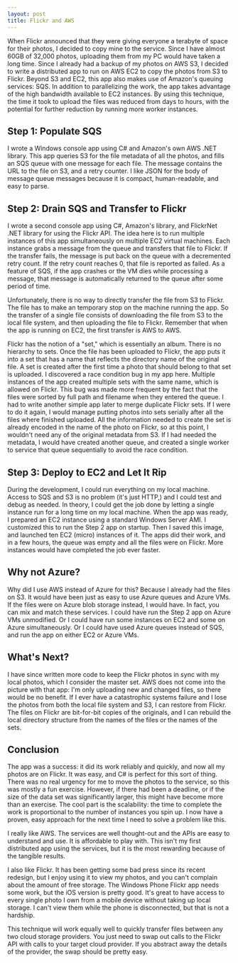 ```yaml
---
layout: post
title: Flickr and AWS
---
```


When Flickr announced that they were giving everyone a terabyte of space for their photos, I decided to copy mine to the service.
Since I have almost 60GB of 32,000 photos, uploading them from my PC would have taken a long time.
Since I already had a backup of my photos on AWS S3, I decided to write a distributed app to run on AWS EC2 to copy the photos from S3 to Flickr.
Beyond S3 and EC2, this app also makes use of Amazon's queuing services: SQS.
In addition to parallelizing the work, the app takes advantage of the high bandwidth available to EC2 instances.
By using this technique, the time it took to upload the files was reduced from days to hours, with the potential for further reduction by running more worker instances.

## Step 1: Populate SQS

I wrote a Windows console app using C# and Amazon's own AWS .NET library.
This app queries S3 for the file metadata of all the photos, and fills an SQS queue with one message for each file.
The message contains the URL to the file on S3, and a retry counter.
I like JSON for the body of message queue messages because it is compact, human-readable, and easy to parse.

## Step 2: Drain SQS and Transfer to Flickr

I wrote a second console app using C#, Amazon's library, and FlickrNet .NET library for using the Flickr API.
The idea here is to run multiple instances of this app simultaneously on multiple EC2 virtual machines.
Each instance grabs a message from the queue and transfers that file to Flickr.
If the transfer fails, the message is put back on the queue with a decremented retry count.
If the retry count reaches 0, that file is reported as failed.
As a feature of SQS, if the app crashes or the VM dies while processing a message, that message is automatically returned to the queue after some period of time.

Unfortunately, there is no way to directly transfer the file from S3 to Flickr.
The file has to make an temporary stop on the machine running the app.
So the transfer of a single file consists of downloading the file from S3 to the local file system, and then uploading the file to Flickr.
Remember that when the app is running on EC2, the first transfer is AWS to AWS.

Flickr has the notion of a "set," which is essentially an album.
There is no hierarchy to sets.
Once the file has been uploaded to Flickr, the app puts it into a set that has a name that reflects the directory name of the original file.
A set is created after the first time a photo that should belong to that set is uploaded.
I discovered a race condition bug in my app here.
Multiple instances of the app created multiple sets with the same name, which is allowed on Flickr.
This bug was made more frequent by the fact that the files were sorted by full path and filename when they entered the queue.
I had to write another simple app later to merge duplicate Flickr sets.
If I were to do it again, I would manage putting photos into sets serially after all the files where finished uploaded.
All the information needed to create the set is already encoded in the name of the photo on Flickr, so at this point, I wouldn't need any of the original metadata from S3.
If I had needed the metadata, I would have created another queue, and created a single worker to service that queue sequentially to avoid the race condition.

## Step 3: Deploy to EC2 and Let It Rip

During the development, I could run everything on my local machine.
Access to SQS and S3 is no problem (it's just HTTP,) and I could test and debug as needed.
In theory, I could get the job done by letting a single instance run for a long time on my local machine.
When the app was ready, I prepared an EC2 instance using a standard Windows Server AMI.
I customized this to run the Step 2 app on startup.
Then I saved this image, and launched ten EC2 (micro) instances of it.
The apps did their work, and in a few hours, the queue was empty and all the files were on Flickr.
More instances would have completed the job ever faster.

## Why not Azure?

Why did I use AWS instead of Azure for this?
Because I already had the files on S3.
It would have been just as easy to use Azure queues and Azure VMs.
If the files were on Azure blob storage instead, I would have.
In fact, you can mix and match these services.
I could have run the Step 2 app on Azure VMs unmodified.
Or I could have run some instances on EC2 and some on Azure simultaneously.
Or I could have used Azure queues instead of SQS, and run the app on either EC2 or Azure VMs.

## What's Next?

I have since written more code to keep the Flickr photos in sync with my local photos, which I consider the master set.
AWS does not come into the picture with that app: I'm only uploading new and changed files, so there would be no benefit.
If I ever have a catastrophic systems failure and I lose the photos from both the local file system and S3, I can restore from Flickr.
The files on Flickr are bit-for-bit copies of the originals, and I can rebuild the local directory structure from the names of the files or the names of the sets.

## Conclusion

The app was a success: it did its work reliably and quickly, and now all my photos are on Flickr.
It was easy, and C# is perfect for this sort of thing.
There was no real urgency for me to move the photos to the service, so this was mostly a fun exercise.
However, if there had been a deadline, or if the size of the data set was significantly larger, this might have become more than an exercise.
The cool part is the scalability: the time to complete the work is proportional to the number of instances you spin up.
I now have a proven, easy approach for the next time I need to solve a problem like this.

I really like AWS.
The services are well thought-out and the APIs are easy to understand and use.
It is affordable to play with.
This isn't my first distributed app using the services, but it is the most rewarding because of the tangible results.

I also like Flickr.
It has been getting some bad press since its recent redesign, but I enjoy using it to view my photos, and you can't complain about the amount of free storage.
The Windows Phone Flickr app needs some work, but the iOS version is pretty good.
It's great to have access to every single photo I own from a mobile device without taking up local storage.
I can't view them while the phone is disconnected, but that is not a hardship.

This technique will work equally well to quickly transfer files between any two cloud storage providers.
You just need to swap out calls to the Flickr API with calls to your target cloud provider.
If you abstract away the details of the provider, the swap should be pretty easy.
